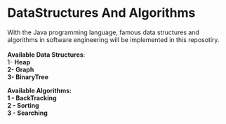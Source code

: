 # DataStructures And Algorithms
With the Java programming language, famous data structures and algorithms in software engineering will be implemented in this reposotiry. <br/><br/>
<b>Available Data Structures</b>:<br/>
1- <b>Heap<b/>  <br/>
2- <b>Graph<b/><br/>
3- <b>BinaryTree<b/><br/>

<b>Available Algorithms<b/>:<br/>
1 - <b>BackTracking<b/> <br/>
2 - <b>Sorting<b/><br/>
3 - <b>Searching<b/><br/>
